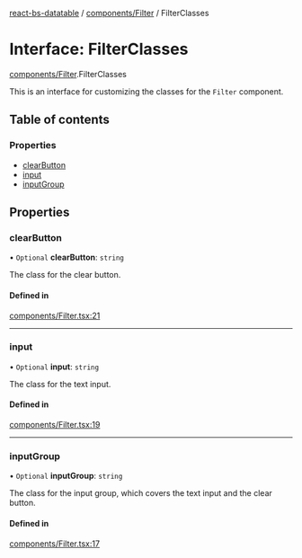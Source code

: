 [react-bs-datatable](../README.md) / [components/Filter](../modules/components_Filter.md) / FilterClasses

# Interface: FilterClasses

[components/Filter](../modules/components_Filter.md).FilterClasses

This is an interface for customizing the classes for
the `Filter` component.

## Table of contents

### Properties

- [clearButton](components_Filter.FilterClasses.md#clearbutton)
- [input](components_Filter.FilterClasses.md#input)
- [inputGroup](components_Filter.FilterClasses.md#inputgroup)

## Properties

### clearButton

• `Optional` **clearButton**: `string`

The class for the clear button.

#### Defined in

[components/Filter.tsx:21](https://github.com/imballinst/react-bs-datatable/blob/8b90ae8/src/components/Filter.tsx#L21)

___

### input

• `Optional` **input**: `string`

The class for the text input.

#### Defined in

[components/Filter.tsx:19](https://github.com/imballinst/react-bs-datatable/blob/8b90ae8/src/components/Filter.tsx#L19)

___

### inputGroup

• `Optional` **inputGroup**: `string`

The class for the input group, which covers the
text input and the clear button.

#### Defined in

[components/Filter.tsx:17](https://github.com/imballinst/react-bs-datatable/blob/8b90ae8/src/components/Filter.tsx#L17)
